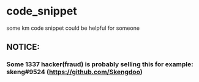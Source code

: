 # code_snippet
some km code snippet could be helpful for someone

## NOTICE:

### Some 1337 hacker(fraud) is probably selling this for example: skeng#9524 (https://github.com/Skengdoo)
